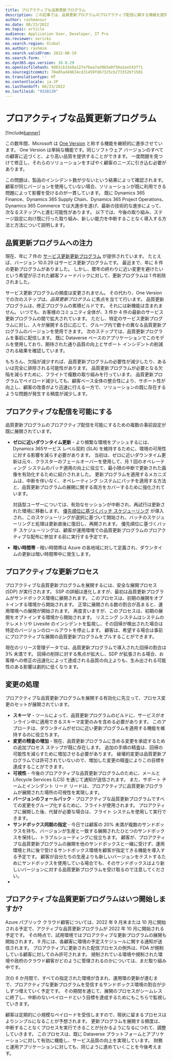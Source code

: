 ```yaml
---
title: プロアクティブな品質更新プログラム
description: この記事では、品質更新プログラムのプロアクティブ配信に関する情報を提供します。
author: rashmansur
ms.date: 08/23/2022
ms.topic: article
audience: Application User, Developer, IT Pro
ms.reviewer: sericks
ms.search.region: Global
ms.author: rashmim
ms.search.validFrom: 2022-08-19
ms.search.form: ''
ms.dyn365.ops.version: 10.0.29
ms.openlocfilehash: 9d81cb15e9a127e7bea7ad9b5e0f50a1ee543f71
ms.sourcegitcommit: 78e85ad49634cd31459fdb7325cb273352bf1501
ms.translationtype: HT
ms.contentlocale: ja-JP
ms.lasthandoff: 08/23/2022
ms.locfileid: "9338139"
---
```

# <a name="proactive-quality-updates"></a>プロアクティブな品質更新プログラム

[!include[banner](../includes/banner.md)]

この数年間、Microsoft は [One Version](../../dev-itpro/lifecycle-services/oneversion-overview.md) と称する機能を継続的に進歩させています。 One Version は単純な機能です。同じソフトウェア バージョンのすべての顧客に近づくと、より高い品質を提供することができます。 一度問題を見つけて修正し、それらのソリューションをすばやく顧客のニーズに引き込む必要があります。

この問題は、製品のインシデント数が少ないという結果によって確認されます。 顧客が同じバージョンを使用していない場合、ソリューションが既に利用できる問題によって影響を受けるのが一貫しています。 既に Dynamics 365 Finance、Dynamics 365 Supply Chain、Dynamics 365 Project Operations、Dynamics 365 Commerce では大進歩を遂げ、最新の技術的な進歩によって、次なるステップへと進む可能性があります。 以下では、今後の取り組み、ステージ設定に向け既に行った取り組み、新しい能力を中断することなく導入する方法と方法について説明します。

## <a name="focus-on-quality-updates"></a>品質更新プログラムへの注力

現在、年に 7 件の [サービス更新更新プログラム](public-preview-releases.md) が提供されています。 たとえば、バージョン 10.0.29 はサービス更新プログラムです。 最近まで、年に 8 件の更新プログラムがありました。 しかし、暦年の終わりに近い変更を避けたいという希望が示された顧客フィードバックに対して、更新プログラムは 1 件削除されました。

サービス更新プログラムの頻度は変更されません。 その代わり、One Version での次のステップは、*品質更新プログラム* に焦点を当てて行います。 品質更新プログラムは、修正プログラムの累積ビルドです。 それには新機能は含まれません。 いつでも、お客様のコミュニティ全体が、3 件か 4 件の最新のサービス更新プログラムの間で拡大されています。 ただし、特定のサービス更新プログラムに対し、人々が展開する日に応じて、グループ内で数十の異なる品質更新プログラムのバージョンを使用できます。 次のステップでは、品質更新プログラムを事前に配信します。 既に Dataverse ベースのアプリケーションでこのモデルを使用しており、期待された通り品質の向上とサポート インシデントの削減される結果を確認しています。

もちろん、欠陥が減少すれば、品質更新プログラムの必要性が減少したり、あるいは完全に排除される可能性があります。 品質更新プログラムが必要となる欠陥を減らすために、フライトで複数の取り組みを行っています。 品質更新プログラムでペイロード減少しても、顧客ベース全体の整合性により、サポート性が向上し、顧客の改善がより迅速に行える一方で、ソリューションの既に存在するような問題が発生する頻度が減少します。

## <a name="making-proactive-distribution-possible"></a>プロアクティブな配信を可能にする

品質更新プログラムのプロアクティブ配信を可能にするための複数の事前設定が既に展開されています。

- **ゼロに近いダウンタイム更新** - より頻繁な環境をプッシュするには、Dynamics 365サービス レベル契約 (SLA) を維持するために、環境の可用性に対する影響を減らす必要があります。 当初は、ゼロに近いダウンタイム更新は元々、クラスターのフェールオーバーを使用して、月 1 回のオペレーティング システムのパッチ適用の向上に役立て、最小限の中断で更新された画像を有効化するために紹介されました。 更新プログラムを適用するメカニズムは、中断を伴いなく、オペレーティング システムにパッチを適用する方法と、品質更新プログラムの展開に関する両方をカバーするために強化されています。

    対話型ユーザーについては、有効なセッションが中断され、再試行は更新された環境に移動します。 [優先順位に基づくバッチ スケジューリング](../../dev-itpro/sysadmin/priority-based-batch-scheduling.md) が導入され、このスケジューリングが選択に基づいて開始され、バッチのスケジューリングと処理は更新直後に復旧し、再開されます。 優先順位に基づくバッチ スケジューリングは、顧客が運用環境での品質更新プログラムのプロアクティブな配布に参加する前に実行する予定です。

- **暗い時間帯** - 暗い時間帯は Azure の各地域に対して定義され、ダウンタイムの更新は暗い時間帯中に発生します。

## <a name="the-proactive-update-process"></a>プロアクティブな更新プロセス

プロアクティブな品質更新プログラムを展開するには、安全な展開プロセス (SDP) が実行されます。 SSP の詳細は進化しますが、最初は品質更新プログラムがサンドボックス環境に展開されます。 このプロセスは、初期の展開をオプトインする環境から開始されます。 正常に展開される数の割合が高まると、運用環境への展開が開始されます。 再度言いますが、このプロセスは、初期の展開をオプトインする環境から開始されます。 リスニング システムはシステムのテレメトリや Livesite のインシデントを監視し、その回帰が検出された場合は特定のバージョンのロールアウトを停止します。 顧客は、希望する場合は事前にプロアクティブな展開の品質更新プログラムをプルすることができます。

現在のリリース管理データでは、品質更新プログラムで導入された回帰の割合は 3% 未満です。 回帰の削除に対する焦点が拡大し、SDP が拡張される場合、お客様への修正の迅速化によって達成される品質の向上よりも、生み出される可能性のある影響は劇的に低くなります。

## <a name="process-changes"></a>変更の処理

プロアクティブな品質更新プログラムを展開する有効化に先立って、プロセス変更のセットが展開されています。

- **スキーマ** - ツールによって、品質更新プログラムのビルドに、サービスがオンライン中に適用できるスキーマ変更のみを含める必要があります。 このアプローチは、ダウンタイムがゼロに近い更新プログラムを適用する機能を維持するのに役立ちます。
- **変更の精査の増加** - 現在、品質更新プログラムに含める変更を承認するための追加プロセス ステップが既に存在します。 追加の手順の精査は、回帰の可能性を減らすために増加させる必要があります。 破壊的変更は品質更新プログラムでは許可されていないので、増加した変更の精査によりこの目標を達成することができます。
- **可視性** - 今後のプロアクティブな品質更新プログラムのために、メールと Lifecycle Services (LCS) を通じて通知が送信されます。 また、サポート チームとインシデント リード リードは、プロアクティブに品質更新プログラムが展開された場所の可視性を実現します。
- **バージョンのフォールバック** - プロアクティブな品質更新プログラムですべての変更をグループ化するために、フライトが使用されます。 プロアクティブに展開した後、代替が必要な場合は、フライト システムを使用して実行できます。
- **サンドボックス同期の指定** - 今日では顧客の 20% 未満が複数のサンドボックスを持ち、バージョンが生産と一致する展開されたひとつのサンドボックスを保持し、トラブルシューティングに役立ちます。 顧客が、プロアクティブな品質更新プログラムの展開を他のサンドボックスと一緒に受けず、運用環境と共に後で受けるサンドボックス環境を顧客が指定てきる機能を導入する予定です。 顧客が自分たちの生産よりも新しいバージョンをテストするためにサンドボックスを使用している場合でも、そのサンドボックスはより新しいバージョンに対する品質更新プログラムを受け取るので注意してください。
- 
## <a name="when-will-proactive-quality-updates-start"></a>プロアクティブな品質更新プログラムはいつ開始しますか?

Azure パブリック クラウド顧客については、2022 年 9 月末または 10 月に開始される予定で、アクティブな品質更新プログラムが 2022 年 10 月に開始される予定です。 その時点で、試用環境ではプロアクティブな更新プログラムの展開も開始されます。 9 月には、各顧客に環境の予定スケジュールに関する通知が送信されます。 プロアクティブに更新された配信プロセスの例外は、FDA が規制している顧客に対してのみ許可されます。 規制されている環境や規制された環境や政府のクラウド顧客がどのように管理されるのかについては、まだ取り組み中です。

次の 6 か月間で、すべての指定された環境が含まれ、運用環の更新が進むまで、プロアクティブな更新プログラムを受信するサンドボックス環境の割合が少しずつ増えていく予定です。 その期間を通じて、展開のプロセスがシームレスに終了し、中断のないペイロードという目標を達成するためにもこちらで監視していきます。

顧客は定期的に小規模なペイロードを受信しますので、現状に留まるプロセスはよりシンプルになることが予想されます。 更新プログラムを展開する頻度は、中断することなくプロセスを実行できることが分かるようになるにつれて、調整していきます。 このプロセスは、既に Dataverse プラットフォームとアプリケーションに対して有効に機能し、サービス品質の向上を実現しています。 財務と運用アプリケーションに対しても、同じように進めていくことを今後考えます。
